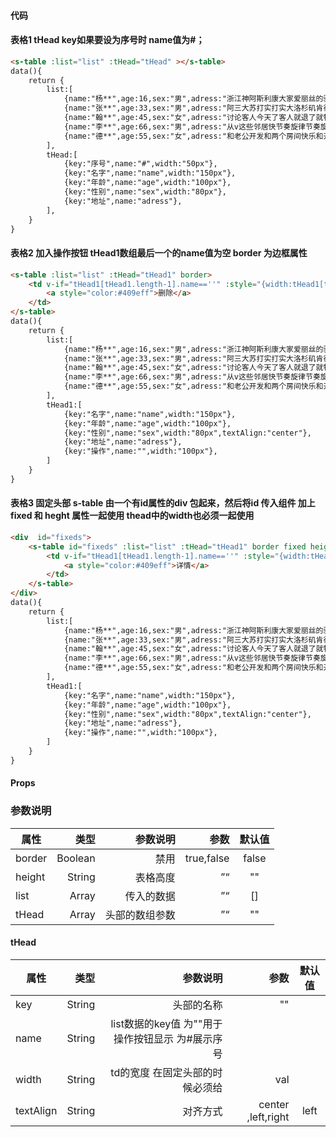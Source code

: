 

#### 代码

#### 表格1 tHead key如果要设为序号时  name值为#；
```html  Python
<s-table :list="list" :tHead="tHead" ></s-table>
data(){
    return {
        list:[
            {name:"杨**",age:16,sex:"男",adress:"浙江神阿斯利康大家爱丽丝的骄傲临时搭建ask了"},
            {name:"张**",age:33,sex:"男",adress:"阿三大苏打实打实大洛杉矶肯德基爱丽丝的"},
            {name:"翰**",age:45,sex:"女",adress:"讨论客人今天了客人就退了就特开了"},
            {name:"李**",age:66,sex:"男",adress:"从v这些邻居快节奏旋律节奏旋律"},
            {name:"德**",age:55,sex:"女",adress:"和老公开发和两个房间快乐和开发计划落空"},
        ],
        tHead:[
            {key:"序号",name:"#",width:"50px"},
            {key:"名字",name:"name",width:"150px"},
            {key:"年龄",name:"age",width:"100px"},
            {key:"性别",name:"sex",width:"80px"},
            {key:"地址",name:"adress"},
        ],
    }
}
```

#### 表格2  加入操作按钮  tHead1数组最后一个的name值为空  border 为边框属性
```html  Python
<s-table :list="list" :tHead="tHead1" border>
    <td v-if="tHead1[tHead1.length-1].name==''" :style="{width:tHead1[tHead1.length-1].width}">
        <a style="color:#409eff">删除</a>
    </td>
</s-table>
data(){
    return {
        list:[
            {name:"杨**",age:16,sex:"男",adress:"浙江神阿斯利康大家爱丽丝的骄傲临时搭建ask了"},
            {name:"张**",age:33,sex:"男",adress:"阿三大苏打实打实大洛杉矶肯德基爱丽丝的"},
            {name:"翰**",age:45,sex:"女",adress:"讨论客人今天了客人就退了就特开了"},
            {name:"李**",age:66,sex:"男",adress:"从v这些邻居快节奏旋律节奏旋律"},
            {name:"德**",age:55,sex:"女",adress:"和老公开发和两个房间快乐和开发计划落空"},
        ],
        tHead1:[
            {key:"名字",name:"name",width:"150px"},
            {key:"年龄",name:"age",width:"100px"},
            {key:"性别",name:"sex",width:"80px",textAlign:"center"},
            {key:"地址",name:"adress"},
            {key:"操作",name:"",width:"100px"},
        ]
    }
}
```

#### 表格3  固定头部  s-table 由一个有id属性的div 包起来，然后将id 传入组件      加上fixed  和 heght 属性一起使用  thead中的width也必须一起使用
```html  Python
<div  id="fixeds">
    <s-table id="fixeds" :list="list" :tHead="tHead1" border fixed height="100px">
        <td v-if="tHead1[tHead1.length-1].name==''" :style="{width:tHead1[tHead1.length-1].width}">
            <a style="color:#409eff">详情</a>
        </td>
    </s-table>
</div>
data(){
    return {
        list:[
            {name:"杨**",age:16,sex:"男",adress:"浙江神阿斯利康大家爱丽丝的骄傲临时搭建ask了"},
            {name:"张**",age:33,sex:"男",adress:"阿三大苏打实打实大洛杉矶肯德基爱丽丝的"},
            {name:"翰**",age:45,sex:"女",adress:"讨论客人今天了客人就退了就特开了"},
            {name:"李**",age:66,sex:"男",adress:"从v这些邻居快节奏旋律节奏旋律"},
            {name:"德**",age:55,sex:"女",adress:"和老公开发和两个房间快乐和开发计划落空"},
        ],
        tHead1:[
            {key:"名字",name:"name",width:"150px"},
            {key:"年龄",name:"age",width:"100px"},
            {key:"性别",name:"sex",width:"80px",textAlign:"center"},
            {key:"地址",name:"adress"},
            {key:"操作",name:"",width:"100px"},
        ]
    }
}
```



#### Props
### 参数说明

| 属性     | 类型| 参数说明  | 参数   |  默认值  |
| -------- | -----:| -----:  |-----:  | :----:  |
| border |  Boolean  |禁用  |  true,false | false |
| height |  String  |表格高度  |  ”“| "" |
| list |  Array  | 传入的数据 | ”“  | [] |
| tHead |  Array  | 头部的数组参数 | ”“  | "" |

#### tHead

| 属性     | 类型| 参数说明  | 参数   |  默认值  |
| -------- | -----:| -----:  |-----:  | :----:  |
| key     |  String|头部的名称  |""   |      |
| name   |   String|list数据的key值  为""用于操作按钮显示   为#展示序号|     |     |
| width |  String  |td的宽度  在固定头部的时候必须给  |  val |  |
| textAlign |  String  |对齐方式  |  center ,left,right |left  |
